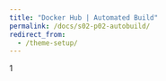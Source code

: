 ```yaml
---
title: "Docker Hub | Automated Build"
permalink: /docs/s02-p02-autobuild/
redirect_from:
  - /theme-setup/
---
```

1